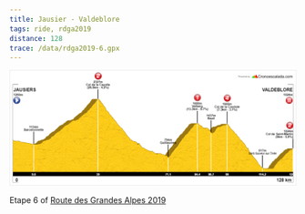 ```yaml
---
title: Jausier - Valdeblore
tags: ride, rdga2019
distance: 128
trace: /data/rdga2019-6.gpx
---
```


![Elevation profile](/images/rdga/etape-6.png)

Etape 6 of [Route des Grandes Alpes 2019](/posts/2019-08-03-Lausanne-Nice)
